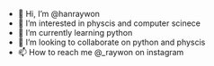 - 👋 Hi, I’m @hanraywon
- 👀 I’m interested in physcis and computer scinece
- 🌱 I’m currently learning python
- 💞️ I’m looking to collaborate on python and physcis
- 📫 How to reach me @_raywon on instagram

<!---
hanraywon/hanraywon is a ✨ special ✨ repository because its `README.md` (this file) appears on your GitHub profile.
You can click the Preview link to take a look at your changes.
--->
